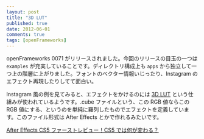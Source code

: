 ```yaml
---
layout: post
title: "3D LUT"
published: true
date: 2012-06-01
comments: true
tags: [openFrameworks]
---
```


openFrameworks 0071 がリリースされました。今回のリリースの目玉の一つは `examples` が充実していることです。ディレクトリ構成上も `apps` から独立して一つ上の階層に上がりました。フォントのベクター情報いじったり、Instagram のエフェクト再現したりしてて面白い。

Instagram 風の例を見てみると、エフェクトをかけるのには [3D LUT](http://en.wikipedia.org/wiki/3D_LUT) という仕組みが使われているようです。.cube ファイルという、この RGB 値ならこの RGB 値にする、というのを単純に羅列したものでエフェクトを定義しています。このファイル形式は After Effects とかで作れるみたいです。

[After Effects CS5 ファーストレビュー！CS5 では何が変わる？](http://ae-users.com/jp/tips/2010/04/whats-new-after-effects-cs5/)
